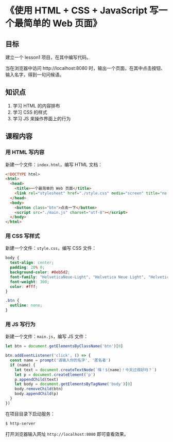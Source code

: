 # 《使用 HTML + CSS + JavaScript 写一个最简单的 Web 页面》

## 目标

建立一个 lesson1 项目，在其中编写代码。

当在浏览器中访问 http://localhost:8080 时，输出一个页面，在其中点击按钮、输入名字，得到一句问候语。

## 知识点

1. 学习 HTML 的内容排布
2. 学习 CSS 的样式
3. 学习 JS 来操作界面上的行为

## 课程内容

### 用 HTML 写内容

新建一个文件：`index.html`，编写 HTML 文档：

```HTML
<!DOCTYPE html>
<html>
  <head>
    <title>一个最简单的 Web 页面</title>
    <link rel="stylesheet" href="./style.css" media="screen" title="no title" charset="utf-8">
  </head>
  <body>
    <button class="btn">点击一下</button>
    <script src="./main.js" charset="utf-8"></script>
  </body>
</html>


```

### 用 CSS 写样式

新建一个文件：`style.css`，编写 CSS 文件：

```CSS
body {
  text-align: center;
  padding: 20% 0;
  background-color: #0eb5d2;
  font-family: "HelveticaNeue-Light", "Helvetica Neue Light", "Helvetica Neue", Helvetica, Arial, "Lucida Grande", sans-serif;
  font-weight: 300;
  color: #fff;
}

.btn {
  outline: none;
}
```

### 用 JS 写行为

新建一个文件：`main.js`，编写 JS 文件：

```JavaScript
let btn = document.getElementsByClassName('btn')[0]

btn.addEventListener('click', () => {
  const name = prompt('请输入你的名字', '匿名者')
  if (name) {
    let text = document.createTextNode(`嗨！${name}！今天过得好吗？`)
    let p = document.createElement('p')
    p.appendChild(text)
    let body = document.getElementsByTagName('body')[0]
    body.removeChild(btn)
    body.appendChild(p)
  }
})
```

在项目目录下启动服务：

```bash
$ http-server
```

打开浏览器输入网址 `http://localhost:8080` 即可查看效果。
